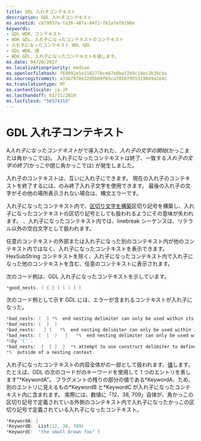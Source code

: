 ```yaml
---
title: GDL 入れ子コンテキスト
description: GDL 入れ子コンテキスト
ms.assetid: c679937a-fa36-487a-84f2-f61a7ef0198e
keywords:
- GDL WDK、コンテキスト
- WDK GDL、入れ子になったコンテキストのコンテキスト
- 入れ子になったコンテキスト WDL GDL
- GDL WDK、値
- WDK GDL、入れ子になったコンテキストを値します。
ms.date: 04/20/2017
ms.localizationpriority: medium
ms.openlocfilehash: f69092e1e218277bce87e0baf2b9c14ec2b39cba
ms.sourcegitcommit: a33b7978e22d5bb9f65ca7056f955319049a2e4c
ms.translationtype: MT
ms.contentlocale: ja-JP
ms.lasthandoff: 01/31/2019
ms.locfileid: "56574218"
---
```

# <a name="gdl-nested-contexts"></a>GDL 入れ子コンテキスト


A*入れ子になったコンテキスト*がで導入された、*入れ子の文字の開始*(かっこまたは角かっこでは)。 入れ子になったコンテキストは終了、一致する*入れ子の文字の終了*(かっこや閉じ角かっこでは) が発生しました。

入れ子のコンテキストは、互いに入れ子にできます。 現在の入れ子のコンテキストを終了するには、のみ終了入れ子文字を使用できます。 最後の入れ子の文字がその他の場所表示されない場合は、構文エラーです。

入れ子になったコンテキスト内で、[区切り文字を構築](gdl-construct-delimiters.md)区切り記号を構築し、入れ子になったコンテキストの区切り記号としても扱われるようにその意味が失われます。 、入れ子になったコンテキスト内では、linebreak シーケンスは、リテラル以外の空白文字として扱われます。

任意のコンテキストの外部または入れ子になった別のコンテキスト内が他のコンテキスト内ではなく、入れ子になったコンテキストを表示できます。 HexSubString コンテキストを除く、入れ子になったコンテキスト内で入れ子になった他のコンテキストを含む、任意のコンテキストに表示されます。

次のコード例は、GDL 入れ子になったコンテキストを示しています。

```cpp
*good_nests: ( { } [ ( ) ] )
```

次のコード例として示す GDL には、エラーが含まれるコンテキストが入れ子になった。

```cpp
*bad_nests: (  ] *%  end nesting delimiter can only be used within its nesting context.
*bad_nests: (  ]  )
*bad_nests:   ] [   *%  end nesting delimiter can only be used within its nesting context.
*bad_nests: (  [  )   ]   *%  end nesting delimiter can only be used within its nesting*% context.  In this case the ')' char cannot be used within the context begun 
*%by '[' .
*bad_nests:  {  [ ]  }  *% attempt to use construct delimiter to define a nesting context 
*%  outside of a nesting context.
```

入れ子になったコンテキストの内容全体がの一部として扱われます、[値](gdl-values.md)します。 たとえば、GDL の次のコードがのキーワードを使用して 1 つのエントリを表します"\*KeywordA"。 フラグメントの残りの部分の値である\*KeywordA、ため、別のエントリに見えるもの\*KeywordB と\*KeywordC が入れ子になったコンテキスト内に含まれます。 実際には、数値に「12、38, 709」自体が、角かっこの区切り記号で定義されている外側のコンテキスト内で入れ子になったかっこの区切り記号で定義されている入れ子になったコンテキスト。

```cpp
*KeywordA: [
*KeywordB:  List(12, 38, 709)
*KeywordC:  "the small brown fox" ]
```

 

 




